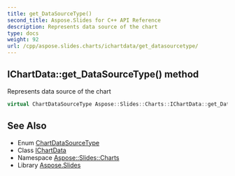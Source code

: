```yaml
---
title: get_DataSourceType()
second_title: Aspose.Slides for C++ API Reference
description: Represents data source of the chart
type: docs
weight: 92
url: /cpp/aspose.slides.charts/ichartdata/get_datasourcetype/
---
```

## IChartData::get_DataSourceType() method


Represents data source of the chart

```cpp
virtual ChartDataSourceType Aspose::Slides::Charts::IChartData::get_DataSourceType()=0
```

## See Also

* Enum [ChartDataSourceType](../chartdatasourcetype/)
* Class [IChartData](./)
* Namespace [Aspose::Slides::Charts](../)
* Library [Aspose.Slides](../../)